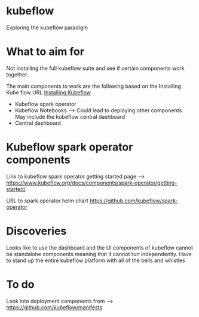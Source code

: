 # kubeflow
Exploring the kubeflow paradigm

# What to aim for

Not installing the full kubeflow suite and see if certain components work together.

The main components to work are the following based on the Installing Kube flow URL [Installing Kubeflow](https://www.kubeflow.org/docs/started/installing-kubeflow/)

* Kubeflow spark operator
* Kubeflow Notebooks --> Could lead to deploying other components. May include the kubeflow central dashboard
* Central dashboard

# Kubeflow spark operator components
Link to kubeflow spark operator getting started page --> https://www.kubeflow.org/docs/components/spark-operator/getting-started/

URL to spark operator helm chart https://github.com/kubeflow/spark-operator

# Discoveries
Looks like to use the dashboard and the UI components of kubeflow cannot be standalone components meaning that it cannot run independently. Have to stand up the entire kubeflow platform with all of the bells and whistles

# To do

Look into deployment components from --> https://github.com/kubeflow/manifests
